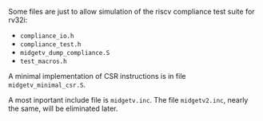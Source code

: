 Some files are just to allow simulation of the riscv compliance test suite for rv32i:
- `compliance_io.h`
- `compliance_test.h`
- `midgetv_dump_compliance.S`
- `test_macros.h`

A minimal implementation of CSR instructions is in file `midgetv_minimal_csr.S`.

A most inportant include file is `midgetv.inc`. The file
`midgetv2.inc`, nearly the same, will be eliminated later.
